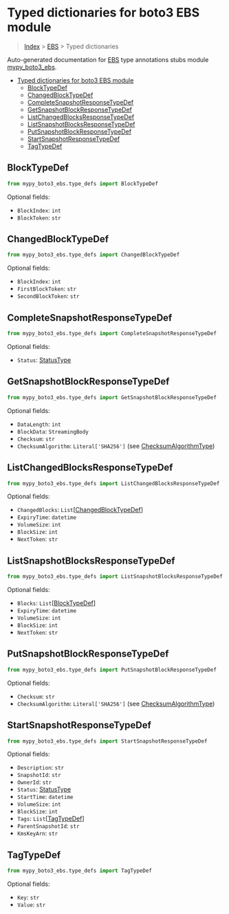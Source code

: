 # Typed dictionaries for boto3 EBS module

> [Index](..) > [EBS](.) > Typed dictionaries

Auto-generated documentation for
[EBS](https://boto3.amazonaws.com/v1/documentation/api/1.17.76/reference/services/ebs.html#EBS)
type annotations stubs module
[mypy_boto3_ebs](https://pypi.org/project/mypy-boto3-ebs/).

- [Typed dictionaries for boto3 EBS module](#typed-dictionaries-for-boto3-ebs-module)
  - [BlockTypeDef](#blocktypedef)
  - [ChangedBlockTypeDef](#changedblocktypedef)
  - [CompleteSnapshotResponseTypeDef](#completesnapshotresponsetypedef)
  - [GetSnapshotBlockResponseTypeDef](#getsnapshotblockresponsetypedef)
  - [ListChangedBlocksResponseTypeDef](#listchangedblocksresponsetypedef)
  - [ListSnapshotBlocksResponseTypeDef](#listsnapshotblocksresponsetypedef)
  - [PutSnapshotBlockResponseTypeDef](#putsnapshotblockresponsetypedef)
  - [StartSnapshotResponseTypeDef](#startsnapshotresponsetypedef)
  - [TagTypeDef](#tagtypedef)

## BlockTypeDef

```python
from mypy_boto3_ebs.type_defs import BlockTypeDef
```

Optional fields:

- `BlockIndex`: `int`
- `BlockToken`: `str`

## ChangedBlockTypeDef

```python
from mypy_boto3_ebs.type_defs import ChangedBlockTypeDef
```

Optional fields:

- `BlockIndex`: `int`
- `FirstBlockToken`: `str`
- `SecondBlockToken`: `str`

## CompleteSnapshotResponseTypeDef

```python
from mypy_boto3_ebs.type_defs import CompleteSnapshotResponseTypeDef
```

Optional fields:

- `Status`: [StatusType](./literals.md#statustype)

## GetSnapshotBlockResponseTypeDef

```python
from mypy_boto3_ebs.type_defs import GetSnapshotBlockResponseTypeDef
```

Optional fields:

- `DataLength`: `int`
- `BlockData`: `StreamingBody`
- `Checksum`: `str`
- `ChecksumAlgorithm`: `Literal['SHA256']` (see
  [ChecksumAlgorithmType](./literals.md#checksumalgorithmtype))

## ListChangedBlocksResponseTypeDef

```python
from mypy_boto3_ebs.type_defs import ListChangedBlocksResponseTypeDef
```

Optional fields:

- `ChangedBlocks`:
  `List`\[[ChangedBlockTypeDef](./type_defs.md#changedblocktypedef)\]
- `ExpiryTime`: `datetime`
- `VolumeSize`: `int`
- `BlockSize`: `int`
- `NextToken`: `str`

## ListSnapshotBlocksResponseTypeDef

```python
from mypy_boto3_ebs.type_defs import ListSnapshotBlocksResponseTypeDef
```

Optional fields:

- `Blocks`: `List`\[[BlockTypeDef](./type_defs.md#blocktypedef)\]
- `ExpiryTime`: `datetime`
- `VolumeSize`: `int`
- `BlockSize`: `int`
- `NextToken`: `str`

## PutSnapshotBlockResponseTypeDef

```python
from mypy_boto3_ebs.type_defs import PutSnapshotBlockResponseTypeDef
```

Optional fields:

- `Checksum`: `str`
- `ChecksumAlgorithm`: `Literal['SHA256']` (see
  [ChecksumAlgorithmType](./literals.md#checksumalgorithmtype))

## StartSnapshotResponseTypeDef

```python
from mypy_boto3_ebs.type_defs import StartSnapshotResponseTypeDef
```

Optional fields:

- `Description`: `str`
- `SnapshotId`: `str`
- `OwnerId`: `str`
- `Status`: [StatusType](./literals.md#statustype)
- `StartTime`: `datetime`
- `VolumeSize`: `int`
- `BlockSize`: `int`
- `Tags`: `List`\[[TagTypeDef](./type_defs.md#tagtypedef)\]
- `ParentSnapshotId`: `str`
- `KmsKeyArn`: `str`

## TagTypeDef

```python
from mypy_boto3_ebs.type_defs import TagTypeDef
```

Optional fields:

- `Key`: `str`
- `Value`: `str`
